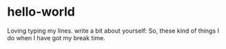 # hello-world
Loving typing my lines.
write a bit about yourself: So, these kind of things I do when I have got my break time.
